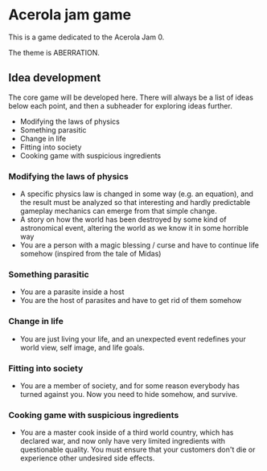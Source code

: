 # Acerola jam game

This is a game dedicated to the Acerola Jam 0.

The theme is ABERRATION.

## Idea development

The core game will be developed here. There will always be a list of ideas below each point, and then a subheader for exploring ideas further.

- Modifying the laws of physics
- Something parasitic
- Change in life
- Fitting into society
- Cooking game with suspicious ingredients

### Modifying the laws of physics

- A specific physics law is changed in some way (e.g. an equation), and the result must be analyzed so that interesting and hardly predictable gameplay mechanics can emerge from that simple change.
- A story on how the world has been destroyed by some kind of astronomical event, altering the world as we know it in some horrible way
- You are a person with a magic blessing / curse and have to continue life somehow (inspired from the tale of Midas)

### Something parasitic

- You are a parasite inside a host
- You are the host of parasites and have to get rid of them somehow

### Change in life

- You are just living your life, and an unexpected event redefines your world view, self image, and life goals.

### Fitting into society

- You are a member of society, and for some reason everybody has turned against you. Now you need to hide somehow, and survive.

### Cooking game with suspicious ingredients

- You are a master cook inside of a third world country, which has declared war, and now only have very limited ingredients with questionable quality. You must ensure that your customers don't die or experience other undesired side effects.

